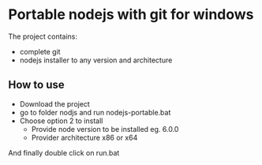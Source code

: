 # Portable nodejs with git for windows

The project contains:
* complete git
* nodejs installer to any version and architecture


## How to use
* Download the project 
* go to folder nodjs and run nodejs-portable.bat
* Choose option 2 to install
  * Provide node version to be installed eg. 6.0.0
  * Provider architecture x86 or x64
  
And finally double click on run.bat  
  
